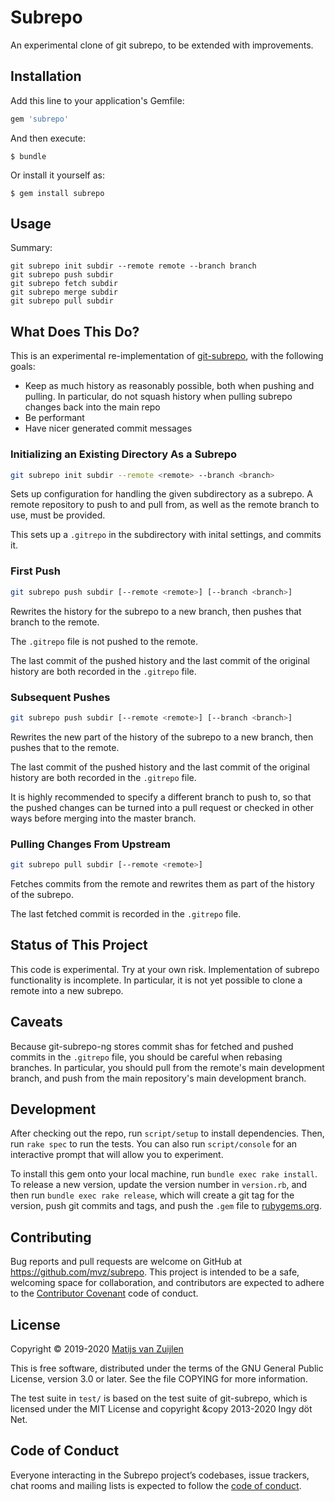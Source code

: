 # Subrepo

An experimental clone of git subrepo, to be extended with improvements.

## Installation

Add this line to your application's Gemfile:

```ruby
gem 'subrepo'
```

And then execute:

    $ bundle

Or install it yourself as:

    $ gem install subrepo

## Usage

Summary:
```
git subrepo init subdir --remote remote --branch branch
git subrepo push subdir
git subrepo fetch subdir
git subrepo merge subdir
git subrepo pull subdir
```

## What Does This Do?

This is an experimental re-implementation of
[git-subrepo](https://github.com/ingydotnet/git-subrepo), with the following goals:

* Keep as much history as reasonably possible, both when pushing and pulling.
  In particular, do not squash history when pulling subrepo changes back into
  the main repo
* Be performant
* Have nicer generated commit messages

### Initializing an Existing Directory As a Subrepo

```bash
git subrepo init subdir --remote <remote> --branch <branch>
```

Sets up configuration for handling the given subdirectory as a subrepo. A
remote repository to push to and pull from, as well as the remote branch to
use, must be provided.

This sets up a `.gitrepo` in the subdirectory with inital settings, and commits
it.

### First Push

```bash
git subrepo push subdir [--remote <remote>] [--branch <branch>]
```

Rewrites the history for the subrepo to a new branch, then pushes that
branch to the remote.

The `.gitrepo` file is not pushed to the remote.

The last commit of the pushed history and the last commit of the original
history are both recorded in the `.gitrepo` file.

### Subsequent Pushes

```bash
git subrepo push subdir [--remote <remote>] [--branch <branch>]
```

Rewrites the new part of the history of the subrepo to a new branch, then
pushes that to the remote.

The last commit of the pushed history and the last commit of the original
history are both recorded in the `.gitrepo` file.

It is highly recommended to specify a different branch to push to, so that the
pushed changes can be turned into a pull request or checked in other ways
before merging into the master branch.

### Pulling Changes From Upstream

```bash
git subrepo pull subdir [--remote <remote>]
```

Fetches commits from the remote and rewrites them as part of the history of the
subrepo.

The last fetched commit is recorded in the `.gitrepo` file.

## Status of This Project

This code is experimental. Try at your own risk. Implementation of subrepo
functionality is incomplete. In particular, it is not yet possible to clone a
remote into a new subrepo.

## Caveats

Because git-subrepo-ng stores commit shas for fetched and pushed commits in the
`.gitrepo` file, you should be careful when rebasing branches. In particular,
you should pull from the remote's main development branch, and push from the
main repository's main development branch.

## Development

After checking out the repo, run `script/setup` to install dependencies. Then,
run `rake spec` to run the tests. You can also run `script/console` for an
interactive prompt that will allow you to experiment.

To install this gem onto your local machine, run `bundle exec rake install`. To
release a new version, update the version number in `version.rb`, and then run
`bundle exec rake release`, which will create a git tag for the version, push
git commits and tags, and push the `.gem` file to
[rubygems.org](https://rubygems.org).

## Contributing

Bug reports and pull requests are welcome on GitHub at
https://github.com/mvz/subrepo. This project is intended to be a safe,
welcoming space for collaboration, and contributors are expected to adhere to
the [Contributor Covenant](http://contributor-covenant.org) code of conduct.

## License

Copyright &copy; 2019-2020 [Matijs van Zuijlen](http://www.matijs.net)

This is free software, distributed under the terms of the GNU General Public
License, version 3.0 or later. See the file COPYING for more information.

The test suite in `test/` is based on the test suite of git-subrepo, which is
licensed under the MIT License and copyright &copy 2013-2020 Ingy döt Net.

## Code of Conduct

Everyone interacting in the Subrepo project’s codebases, issue trackers, chat
rooms and mailing lists is expected to follow the
[code of conduct](https://github.com/mvz/subrepo/blob/master/CODE_OF_CONDUCT.md).
